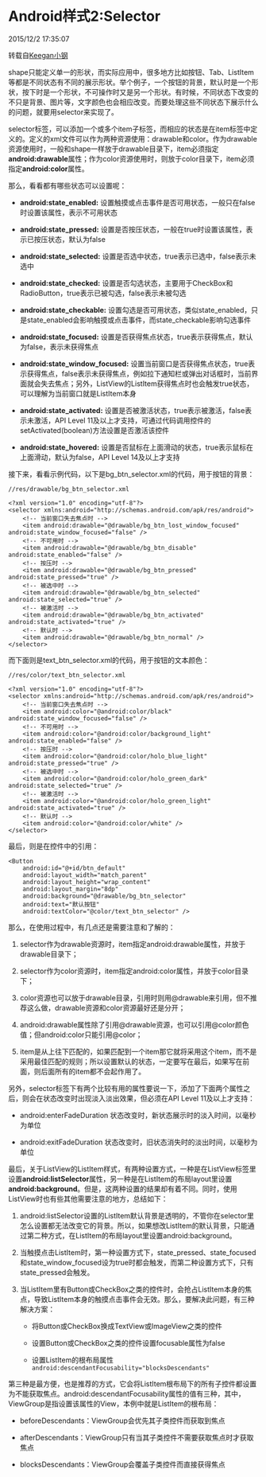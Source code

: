 Android样式2:Selector
=======
2015/12/2 17:35:07   

转载自[Keegan小钢](http://keeganlee.me/post/android/20150905)

shape只能定义单一的形状，而实际应用中，很多地方比如按钮、Tab、ListItem等都是不同状态有不同的展示形状。举个例子，一个按钮的背景，默认时是一个形状，按下时是一个形状，不可操作时又是另一个形状。有时候，不同状态下改变的不只是背景、图片等，文字颜色也会相应改变。而要处理这些不同状态下展示什么的问题，就要用selector来实现了。

selector标签，可以添加一个或多个item子标签，而相应的状态是在item标签中定义的。定义的xml文件可以作为两种资源使用：drawable和color。作为drawable资源使用时，一般和shape一样放于drawable目录下，item必须指定**android:drawable**属性；作为color资源使用时，则放于color目录下，item必须指定**android:color**属性。

那么，看看都有哪些状态可以设置呢：

- **android:state_enabled:** 设置触摸或点击事件是否可用状态，一般只在false时设置该属性，表示不可用状态

- **android:state_pressed:** 设置是否按压状态，一般在true时设置该属性，表示已按压状态，默认为false

- **android:state_selected:** 设置是否选中状态，true表示已选中，false表示未选中

- **android:state_checked:** 设置是否勾选状态，主要用于CheckBox和RadioButton，true表示已被勾选，false表示未被勾选

- **android:state_checkable:** 设置勾选是否可用状态，类似state_enabled，只是state_enabled会影响触摸或点击事件，而state_checkable影响勾选事件

- **android:state_focused:** 设置是否获得焦点状态，true表示获得焦点，默认为false，表示未获得焦点

- **android:state_window_focused:** 设置当前窗口是否获得焦点状态，true表示获得焦点，false表示未获得焦点，例如拉下通知栏或弹出对话框时，当前界面就会失去焦点；另外，ListView的ListItem获得焦点时也会触发true状态，可以理解为当前窗口就是ListItem本身

- **android:state_activated:** 设置是否被激活状态，true表示被激活，false表示未激活，API Level 11及以上才支持，可通过代码调用控件的setActivated(boolean)方法设置是否激活该控件

- **android:state_hovered:** 设置是否鼠标在上面滑动的状态，true表示鼠标在上面滑动，默认为false，API Level 14及以上才支持

接下来，看看示例代码，以下是bg_btn_selector.xml的代码，用于按钮的背景：

	//res/drawable/bg_btn_selector.xml

	<?xml version="1.0" encoding="utf-8"?>
	<selector xmlns:android="http://schemas.android.com/apk/res/android">
	    <!-- 当前窗口失去焦点时 -->
	    <item android:drawable="@drawable/bg_btn_lost_window_focused" android:state_window_focused="false" />
	    <!-- 不可用时 -->
	    <item android:drawable="@drawable/bg_btn_disable" android:state_enabled="false" />
	    <!-- 按压时 -->
	    <item android:drawable="@drawable/bg_btn_pressed" android:state_pressed="true" />
	    <!-- 被选中时 -->
	    <item android:drawable="@drawable/bg_btn_selected" android:state_selected="true" />
	    <!-- 被激活时 -->
	    <item android:drawable="@drawable/bg_btn_activated" android:state_activated="true" />
	    <!-- 默认时 -->
	    <item android:drawable="@drawable/bg_btn_normal" />
	</selector>

而下面则是text_btn_selector.xml的代码，用于按钮的文本颜色：

	//res/color/text_btn_selector.xml

	<?xml version="1.0" encoding="utf-8"?>
	<selector xmlns:android="http://schemas.android.com/apk/res/android">
	    <!-- 当前窗口失去焦点时 -->
	    <item android:color="@android:color/black" android:state_window_focused="false" />
	    <!-- 不可用时 -->
	    <item android:color="@android:color/background_light" android:state_enabled="false" />
	    <!-- 按压时 -->
	    <item android:color="@android:color/holo_blue_light" android:state_pressed="true" />
	    <!-- 被选中时 -->
	    <item android:color="@android:color/holo_green_dark" android:state_selected="true" />
	    <!-- 被激活时 -->
	    <item android:color="@android:color/holo_green_light" android:state_activated="true" />
	    <!-- 默认时 -->
	    <item android:color="@android:color/white" />
	</selector>

最后，则是在控件中的引用：

	<Button 
	    android:id="@+id/btn_default"
	    android:layout_width="match_parent"
	    android:layout_height="wrap_content"
	    android:layout_margin="8dp"
	    android:background="@drawable/bg_btn_selector"
	    android:text="默认按钮"
	    android:textColor="@color/text_btn_selector" />

那么，在使用过程中，有几点还是需要注意和了解的：

1.	selector作为drawable资源时，item指定android:drawable属性，并放于drawable目录下；

2.	selector作为color资源时，item指定android:color属性，并放于color目录下；

3.	color资源也可以放于drawable目录，引用时则用@drawable来引用，但不推荐这么做，drawable资源和color资源最好还是分开；

4.	android:drawable属性除了引用@drawable资源，也可以引用@color颜色值；但android:color只能引用@color；

5.	item是从上往下匹配的，如果匹配到一个item那它就将采用这个item，而不是采用最佳匹配的规则；所以设置默认的状态，一定要写在最后，如果写在前面，则后面所有的item都不会起作用了。  


另外，selector标签下有两个比较有用的属性要说一下，添加了下面两个属性之后，则会在状态改变时出现淡入淡出效果，但必须在API Level 11及以上才支持：

- android:enterFadeDuration 状态改变时，新状态展示时的淡入时间，以毫秒为单位

- android:exitFadeDuration 状态改变时，旧状态消失时的淡出时间，以毫秒为单位

最后，关于ListView的ListItem样式，有两种设置方式，一种是在ListView标签里设置**android:listSelector**属性，另一种是在ListItem的布局layout里设置**android:background**。但是，这两种设置的结果却有着不同。同时，使用ListView时也有些其他需要注意的地方，总结如下： 

1.	android:listSelector设置的ListItem默认背景是透明的，不管你在selector里怎么设置都无法改变它的背景。所以，如果想改ListItem的默认背景，只能通过第二种方式，在ListItem的布局layout里设置android:background。

2.	当触摸点击ListItem时，第一种设置方式下，state_pressed、state_focused和state_window_focused设为true时都会触发，而第二种设置方式下，只有state_pressed会触发。

3.	当ListItem里有Button或CheckBox之类的控件时，会抢占ListItem本身的焦点，导致ListItem本身的触摸点击事件会无效。那么，要解决此问题，有三种解决方案：

	*	将Button或CheckBox换成TextView或ImageView之类的控件

	*	设置Button或CheckBox之类的控件设置focusable属性为false

	*	设置ListItem的根布局属性`android:descendantFocusability="blocksDescendants"`

第三种是最方便，也是推荐的方式，它会将ListItem根布局下的所有子控件都设置为不能获取焦点。android:descendantFocusability属性的值有三种，其中，ViewGroup是指设置该属性的View，本例中就是ListItem的根布局：  

- beforeDescendants：ViewGroup会优先其子类控件而获取到焦点

- afterDescendants：ViewGroup只有当其子类控件不需要获取焦点时才获取焦点

- blocksDescendants：ViewGroup会覆盖子类控件而直接获得焦点